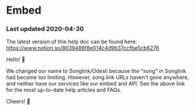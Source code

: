 # Embed

### Last updated 2020-04-30

The latest version of this help doc can be found here: https://www.notion.so/8639486f8e014c4d9b37ccfbe5cb6276

Hello! 👋

We changed our name to Songlink/Odesli because the "song" in Songlink had become too limiting. However, song.link URLs haven't gone anywhere, and neither have our services like our embed and API. See the above link for the most up-to-date help articles and FAQs.

Cheers! 🎉
